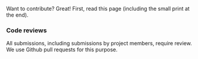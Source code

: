 Want to contribute? Great! First, read this page (including the small print at the end).

### Code reviews
All submissions, including submissions by project members, require review. We
use Github pull requests for this purpose.
